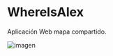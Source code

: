 # WhereIsAlex
Aplicación Web mapa compartido.

![imagen](https://github.com/user-attachments/assets/ea2d82dc-81e5-4db8-ac94-6b31c18bb8a8)

